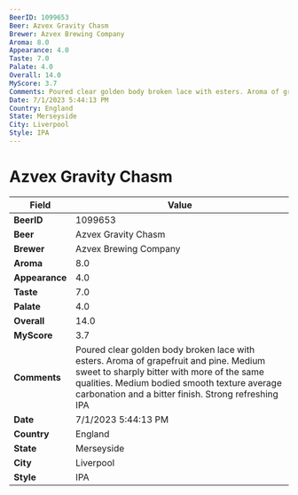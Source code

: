 ```yaml
---
BeerID: 1099653
Beer: Azvex Gravity Chasm
Brewer: Azvex Brewing Company
Aroma: 8.0
Appearance: 4.0
Taste: 7.0
Palate: 4.0
Overall: 14.0
MyScore: 3.7
Comments: Poured clear golden body broken lace with esters. Aroma of grapefruit and pine. Medium sweet to sharply bitter with more of the same qualities. Medium bodied smooth texture average carbonation and a bitter finish. Strong refreshing IPA
Date: 7/1/2023 5:44:13 PM
Country: England
State: Merseyside
City: Liverpool
Style: IPA
---
```


# Azvex Gravity Chasm

| Field         | Value |
|---------------|-------|
| **BeerID** | 1099653 |
| **Beer** | Azvex Gravity Chasm |
| **Brewer** | Azvex Brewing Company |
| **Aroma** | 8.0 |
| **Appearance** | 4.0 |
| **Taste** | 7.0 |
| **Palate** | 4.0 |
| **Overall** | 14.0 |
| **MyScore** | 3.7 |
| **Comments** | Poured clear golden body broken lace with esters. Aroma of grapefruit and pine. Medium sweet to sharply bitter with more of the same qualities. Medium bodied smooth texture average carbonation and a bitter finish. Strong refreshing IPA  |
| **Date** | 7/1/2023 5:44:13 PM |
| **Country** | England |
| **State** | Merseyside |
| **City** | Liverpool |
| **Style** | IPA |

